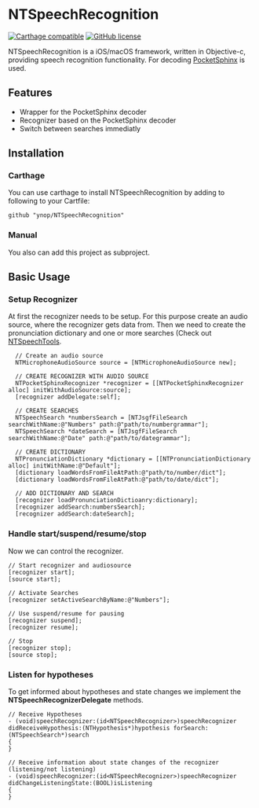 # NTSpeechRecognition
[![Carthage compatible](https://img.shields.io/badge/Carthage-compatible-4BC51D.svg?style=flat)](https://github.com/Carthage/Carthage) [![GitHub license](https://img.shields.io/badge/license-MIT-lightgrey.svg)](LICENSE)   


NTSpeechRecognition is a iOS/macOS framework, written in Objective-c, providing speech recognition functionality. For decoding [PocketSphinx](http://cmusphinx.sourceforge.net) is used. 

## Features
* Wrapper for the PocketSphinx decoder
* Recognizer based on the PocketSphinx decoder
* Switch between searches immediatly

## Installation

### Carthage
You can use carthage to install NTSpeechRecognition by adding to following to your Cartfile:

```
github "ynop/NTSpeechRecognition"
```

### Manual
You also can add this project as subproject.

## Basic Usage

### Setup Recognizer
At first the recognizer needs to be setup. For this purpose create an audio source, where the recognizer gets data from. Then we need to create the pronunciation dictionary and one or more searches (Check out [NTSpeechTools](https://github.com/ynop/NTSpeechTools).

```objc
  // Create an audio source
  NTMicrophoneAudioSource source = [NTMicrophoneAudioSource new];

  // CREATE RECOGNIZER WITH AUDIO SOURCE
  NTPocketSphinxRecognizer *recognizer = [[NTPocketSphinxRecognizer alloc] initWithAudioSource:source];
  [recognizer addDelegate:self];

  // CREATE SEARCHES
  NTSpeechSearch *numbersSearch = [NTJsgfFileSearch searchWithName:@"Numbers" path:@"path/to/numbergrammar"];
  NTSpeechSearch *dateSearch = [NTJsgfFileSearch searchWithName:@"Date" path:@"path/to/dategrammar"];
  
  // CREATE DICTIONARY
  NTPronunciationDictionary *dictionary = [[NTPronunciationDictionary alloc] initWithName:@"Default"];
  [dictionary loadWordsFromFileAtPath:@"path/to/number/dict"];
  [dictionary loadWordsFromFileAtPath:@"path/to/date/dict"];

  // ADD DICTIONARY AND SEARCH
  [recognizer loadPronunciationDictioanry:dictionary];
  [recognizer addSearch:numbersSearch];
  [recognizer addSearch:dateSearch];
```

### Handle start/suspend/resume/stop
Now we can control the recognizer. 

```objc
// Start recognizer and audiosource
[recognizer start];
[source start];

// Activate Searches
[recognizer setActiveSearchByName:@"Numbers"];

// Use suspend/resume for pausing
[recognizer suspend];
[recognizer resume];

// Stop
[recognizer stop];
[source stop];
```

### Listen for hypotheses
To get informed about hypotheses and state changes we implement the **NTSpeechRecognizerDelegate** methods.

```objc
// Receive Hypotheses
- (void)speechRecognizer:(id<NTSpeechRecognizer>)speechRecognizer didReceiveHypothesis:(NTHypothesis*)hypothesis forSearch:(NTSpeechSearch*)search
{
}

// Receive information about state changes of the recognizer (listening/not listening)
- (void)speechRecognizer:(id<NTSpeechRecognizer>)speechRecognizer didChangeListeningState:(BOOL)isListening
{
}
```

